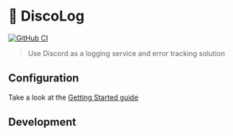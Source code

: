 # 📜 DiscoLog

<a title="GitHub CI" href="https://github.com/mrdotb/disco-log/actions"><img src="https://github.com/mrdotb/disco-log/workflows/Tests/badge.svg" alt="GitHub CI" /></a>

> Use Discord as a logging service and error tracking solution

## Configuration

Take a look at the [Getting Started guide](/guides/getting-started.md)

## Development
